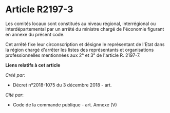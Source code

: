 # Article R2197-3

Les comités locaux sont constitués au niveau régional, interrégional ou interdépartemental par un arrêté du ministre chargé
de l'économie figurant en annexe du présent code.

Cet arrêté fixe leur circonscription et désigne le représentant de l'Etat dans la région chargé d'arrêter les listes des
représentants et organisations professionnelles mentionnées aux 2° et 3° de l'article R. 2197-7.

**Liens relatifs à cet article**

_Créé par_:

  - Décret n°2018-1075 du 3 décembre 2018 - art.

_Cité par_:

  - Code de la commande publique - art. Annexe (V)
